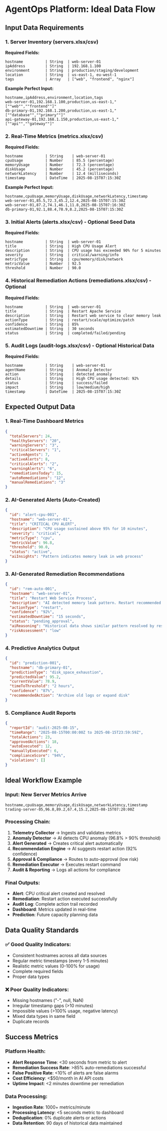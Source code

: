 # AgentOps Platform: Ideal Data Flow

## Input Data Requirements

### 1. Server Inventory (servers.xlsx/csv)
**Required Fields:**
```
hostname          | String  | web-server-01
ipAddress         | String  | 192.168.1.100  
environment       | String  | production/staging/development
location          | String  | us-east-1, eu-west-1
tags              | Array   | ["web", "frontend", "nginx"]
```

**Example Perfect Input:**
```csv
hostname,ipAddress,environment,location,tags
web-server-01,192.168.1.100,production,us-east-1,"[""web"",""frontend""]"
db-primary-01,192.168.1.200,production,us-east-1,"[""database"",""primary""]"
api-gateway-01,192.168.1.150,production,us-east-1,"[""api"",""gateway""]"
```

### 2. Real-Time Metrics (metrics.xlsx/csv)
**Required Fields:**
```
hostname          | String    | web-server-01
cpuUsage          | Number    | 85.5 (percentage)
memoryUsage       | Number    | 72.3 (percentage)  
diskUsage         | Number    | 45.2 (percentage)
networkLatency    | Number    | 12.4 (milliseconds)
timestamp         | DateTime  | 2025-08-15T07:15:30Z
```

**Example Perfect Input:**
```csv
hostname,cpuUsage,memoryUsage,diskUsage,networkLatency,timestamp
web-server-01,85.5,72.3,45.2,12.4,2025-08-15T07:15:30Z
web-server-01,87.2,74.1,46.1,11.8,2025-08-15T07:16:30Z
db-primary-01,92.1,88.4,78.9,8.2,2025-08-15T07:15:30Z
```

### 3. Initial Alerts (alerts.xlsx/csv) - Optional Seed Data
**Required Fields:**
```
hostname          | String  | web-server-01
title             | String  | High CPU Usage Alert
description       | String  | CPU usage has exceeded 90% for 5 minutes
severity          | String  | critical/warning/info
metricType        | String  | cpu/memory/disk/network
metricValue       | Number  | 92.5
threshold         | Number  | 90.0
```

### 4. Historical Remediation Actions (remediations.xlsx/csv) - Optional
**Required Fields:**
```
hostname          | String  | web-server-01
title             | String  | Restart Apache Service
description       | String  | Restart web service to clear memory leak
actionType        | String  | restart/scale/optimize/patch
confidence        | String  | 85%
estimatedDowntime | String  | 30 seconds
status            | String  | completed/failed/pending
```

### 5. Audit Logs (audit-logs.xlsx/csv) - Optional Historical Data
**Required Fields:**
```
hostname          | String    | web-server-01
agentName         | String    | Anomaly Detector
action            | String    | detected_anomaly
details           | String    | High CPU usage detected: 92%
status            | String    | success/failed
impact            | String    | low/medium/high
timestamp         | DateTime  | 2025-08-15T07:15:30Z
```

## Expected Output Data

### 1. Real-Time Dashboard Metrics
```json
{
  "totalServers": 24,
  "healthyServers": "20",
  "warningServers": "3", 
  "criticalServers": "1",
  "activeAgents": 7,
  "activeAlerts": 8,
  "criticalAlerts": "2",
  "warningAlerts": "6",
  "remediationsToday": 15,
  "autoRemediations": "12",
  "manualRemediations": "3"
}
```

### 2. AI-Generated Alerts (Auto-Created)
```json
{
  "id": "alert-cpu-001",
  "hostname": "web-server-01",
  "title": "CRITICAL CPU ALERT",
  "description": "CPU usage sustained above 95% for 10 minutes",
  "severity": "critical",
  "metricType": "cpu",
  "metricValue": 96.8,
  "threshold": 90.0,
  "status": "active",
  "aiInsights": "Pattern indicates memory leak in web process"
}
```

### 3. AI-Generated Remediation Recommendations
```json
{
  "id": "rem-auto-001",
  "hostname": "web-server-01", 
  "title": "Restart Web Service Process",
  "description": "AI detected memory leak pattern. Restart recommended.",
  "actionType": "restart",
  "confidence": "92%",
  "estimatedDowntime": "15 seconds",
  "status": "pending_approval",
  "aiReasoning": "Historical data shows similar pattern resolved by restart",
  "riskAssessment": "low"
}
```

### 4. Predictive Analytics Output
```json
{
  "id": "prediction-001",
  "hostname": "db-primary-01",
  "predictionType": "disk_space_exhaustion", 
  "predictedValue": 95.2,
  "currentValue": 78.9,
  "timeToThreshold": "2 hours",
  "confidence": "87%",
  "recommendedAction": "Archive old logs or expand disk"
}
```

### 5. Compliance Audit Reports
```json
{
  "reportId": "audit-2025-08-15",
  "timeRange": "2025-08-15T00:00:00Z to 2025-08-15T23:59:59Z",
  "totalActions": 23,
  "approvedActions": 18,
  "autoExecuted": 12,
  "manuallyExecuted": 6,
  "complianceScore": "94%",
  "violations": []
}
```

## Ideal Workflow Example

### Input: New Server Metrics Arrive
```csv
hostname,cpuUsage,memoryUsage,diskUsage,networkLatency,timestamp
trading-server-05,96.8,89.2,67.4,15.2,2025-08-15T07:20:00Z
```

### Processing Chain:
1. **Telemetry Collector** → Ingests and validates metrics
2. **Anomaly Detector** → AI detects CPU anomaly (96.8% > 90% threshold)
3. **Alert Generated** → Creates critical alert automatically  
4. **Recommendation Engine** → AI suggests restart action (92% confidence)
5. **Approval & Compliance** → Routes to auto-approval (low risk)
6. **Remediation Executor** → Executes restart command
7. **Audit & Reporting** → Logs all actions for compliance

### Final Outputs:
- **Alert**: CPU critical alert created and resolved
- **Remediation**: Restart action executed successfully
- **Audit Log**: Complete action trail recorded
- **Dashboard**: Metrics updated in real-time
- **Prediction**: Future capacity planning data

## Data Quality Standards

### ✅ Good Quality Indicators:
- Consistent hostnames across all data sources
- Regular metric timestamps (every 1-5 minutes)
- Realistic metric values (0-100% for usage)
- Complete required fields
- Proper data types

### ❌ Poor Quality Indicators:
- Missing hostnames ("-", null, NaN)
- Irregular timestamp gaps (>10 minutes)
- Impossible values (>100% usage, negative latency)
- Mixed data types in same field
- Duplicate records

## Success Metrics

### Platform Health:
- **Alert Response Time**: <30 seconds from metric to alert
- **Remediation Success Rate**: >85% auto-remediations successful
- **False Positive Rate**: <10% of alerts are false alarms
- **Cost Efficiency**: <$50/month in AI API costs
- **Uptime Impact**: <2 minutes downtime per remediation

### Data Processing:
- **Ingestion Rate**: 1000+ metrics/minute
- **Processing Latency**: <5 seconds metric to dashboard
- **Deduplication**: 0% duplicate alerts or actions
- **Data Retention**: 90 days of historical data maintained